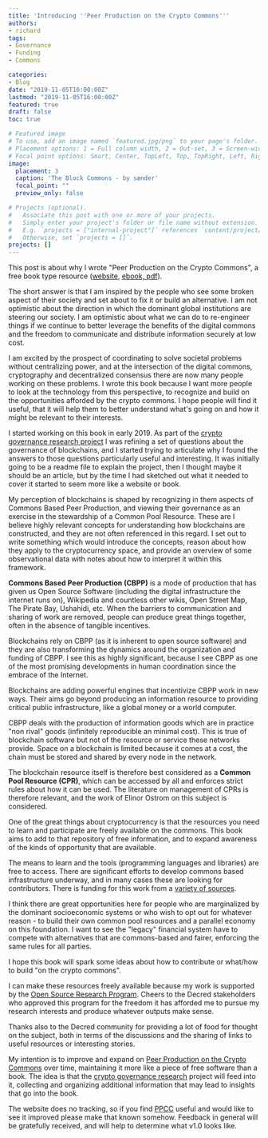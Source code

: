 ```yaml
---
title: 'Introducing ''Peer Production on the Crypto Commons'''
authors:
- richard
tags:
- Governance
- Funding
- Commons

categories:
- Blog
date: "2019-11-05T16:00:00Z"
lastmod: "2019-11-05T16:00:00Z"
featured: true
draft: false
toc: true

# Featured image
# To use, add an image named `featured.jpg/png` to your page's folder.
# Placement options: 1 = Full column width, 2 = Out-set, 3 = Screen-width
# Focal point options: Smart, Center, TopLeft, Top, TopRight, Left, Right, BottomLeft, Bottom, BottomRight
image:
  placement: 3
  caption: 'The Block Commons - by sænder'
  focal_point: ""
  preview_only: false

# Projects (optional).
#   Associate this post with one or more of your projects.
#   Simply enter your project's folder or file name without extension.
#   E.g. `projects = ["internal-project"]` references `content/project/deep-learning/index.md`.
#   Otherwise, set `projects = []`.
projects: []
---
```


This post is about why I wrote "Peer Production on the Crypto Commons", a free book type resource ([website](https://cryptocommons.cc), [ebook, pdf](https://cryptocommons.cc/download/)).

The short answer is that I am inspired by the people who see some broken aspect of their society and set about to fix it or build an alternative. I am not optimistic about the direction in which the dominant global institutions are steering our society. I am optimistic about what we can do to re-engineer things if we continue to better leverage the benefits of the digital commons and the freedom to communicate and distribute information securely at low cost. 

I am excited by the prospect of coordinating to solve societal problems without centralizing power, and at the intersection of the digital commons, cryptography and decentralized consensus there are now many people working on these problems. I wrote this book because I want more people to look at the technology from this perspective, to recognize and build on the opportunities afforded by the crypto commons. I hope people will find it useful, that it will help them to better understand what's going on and how it might be relevant to their interests.

I started working on this book in early 2019. As part of the [crypto governance research project](https://github.com/RichardRed0x/crypto-governance-research) I was refining a set of questions about the governance of blockchains, and I started trying to articulate why I found the answers to those questions particularly useful and interesting. It was initially going to be a readme file to explain the project, then I thought maybe it should be an article, but by the time I had sketched out what it needed to cover it started to seem more like a website or book.

My perception of blockchains is shaped by recognizing in them aspects of Commons Based Peer Production, and viewing their governance as an exercise in the stewardship of a Common Pool Resource. These are I believe highly relevant concepts for understanding how blockchains are constructed, and they are not often referenced in this regard. I set out to write something which would introduce the concepts, reason about how they apply to the cryptocurrency space, and provide an overview of some observational data with notes about how to interpret it within this framework.

**Commons Based Peer Production (CBPP)** is a mode of production that has given us Open Source Software (including the digital infrastructure the internet runs on), Wikipedia and countless other wikis,  Open Street Map, The Pirate Bay, Ushahidi, etc. When the barriers to communication and sharing of work are removed, people can produce great things together, often in the absence of tangible incentives. 

Blockchains rely on CBPP (as it is inherent to open source software) and they are also transforming the dynamics around the organization and funding of CBPP. I see this as highly significant, because I see CBPP as one of the most promising developments in human coordination since the embrace of the Internet. 

Blockchains are adding powerful engines that incentivize CBPP work in new ways. Their aims go beyond producing an information resource to providing critical public infrastructure, like a global money or a world computer.

CBPP deals with the production of information goods which are in practice "non rival" goods (infinitely reproducible an minimal cost). This is true of blockchain software but not of the resource or service these networks provide. Space on a blockchain is limited because it comes at a cost, the chain must be stored and shared by every node in the network. 

The blockchain resource itself is therefore best considered as a **Common Pool Resource (CPR)**, which can be accessed by all and enforces strict rules about how it can be used. The literature on management of CPRs is therefore relevant, and the work of Elinor Ostrom on this subject is considered.

One of the great things about cryptocurrency is that the resources you need to learn and participate are freely available on the commons. This book aims to add to that repository of free information, and to expand awareness of the kinds of opportunity that are available. 

The means to learn and the tools (programming languages and libraries) are free to access. There are significant efforts to develop commons based infrastructure underway, and in many cases these are looking for contributors. There is funding for this work from a [variety of sources](http://www.cryptocommons.cc/foss-for-cpr/development-funding/).

I think there are great opportunities here for people who are marginalized by the dominant socioeconomic systems or who wish to opt out for whatever reason - to build their own common pool resources and a parallel economy on this foundation. I want to see the "legacy" financial system have to compete with alternatives that are commons-based and fairer, enforcing the same rules for all parties.

I hope this book will spark some ideas about how to contribute or what/how to build "on the crypto commons". 

I can make these resources freely available because my work is supported by the [Open Source Research Program](https://proposals.decred.org/proposals/67de0e901143400ae2f247391c4d5028719ffea8308fbc5854745ad859fb993f). Cheers to the Decred stakeholders who approved this program for the freedom it has afforded me to pursue my research interests and produce whatever outputs make sense.

Thanks also to the Decred community for providing a lot of food for thought on the subject, both in terms of the discussions and the sharing of links to useful resources or interesting stories.

My intention is to improve and expand on [Peer Production on the Crypto Commons](https:/cryptocommons.cc) over time, maintaining it more like a piece of free software than a book. The idea is that the [crypto governance research](/crypto-governance-research/overviews/) project will feed into it, collecting and organizing additional information that may lead to insights that go into the book.

The website does no tracking, so if you find [PPCC](https://cryptocommons.cc/) useful and would like to see it improved please make that known somehow. Feedback in general will be gratefully received, and will help to determine what v1.0 looks like.

